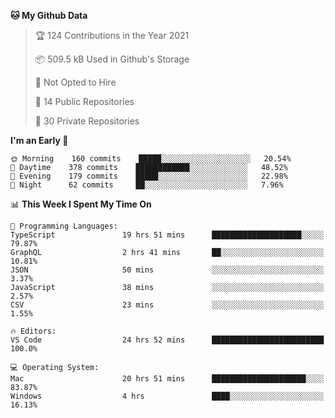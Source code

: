 <!--START_SECTION:waka-->
**🐱 My Github Data** 

> 🏆 124 Contributions in the Year 2021
 > 
> 📦 509.5 kB Used in Github's Storage 
 > 
> 🚫 Not Opted to Hire
 > 
> 📜 14 Public Repositories 
 > 
> 🔑 30 Private Repositories  
 > 
**I'm an Early 🐤** 

```text
🌞 Morning    160 commits    █████░░░░░░░░░░░░░░░░░░░░   20.54% 
🌆 Daytime    378 commits    ████████████░░░░░░░░░░░░░   48.52% 
🌃 Evening    179 commits    █████░░░░░░░░░░░░░░░░░░░░   22.98% 
🌙 Night      62 commits     ██░░░░░░░░░░░░░░░░░░░░░░░   7.96%

```


📊 **This Week I Spent My Time On** 

```text
💬 Programming Languages: 
TypeScript               19 hrs 51 mins      ████████████████████░░░░░   79.87% 
GraphQL                  2 hrs 41 mins       ██░░░░░░░░░░░░░░░░░░░░░░░   10.81% 
JSON                     50 mins             ░░░░░░░░░░░░░░░░░░░░░░░░░   3.37% 
JavaScript               38 mins             ░░░░░░░░░░░░░░░░░░░░░░░░░   2.57% 
CSV                      23 mins             ░░░░░░░░░░░░░░░░░░░░░░░░░   1.55%

🔥 Editors: 
VS Code                  24 hrs 52 mins      █████████████████████████   100.0%

💻 Operating System: 
Mac                      20 hrs 51 mins      █████████████████████░░░░   83.87% 
Windows                  4 hrs               ████░░░░░░░░░░░░░░░░░░░░░   16.13%

```


<!--END_SECTION:waka-->

